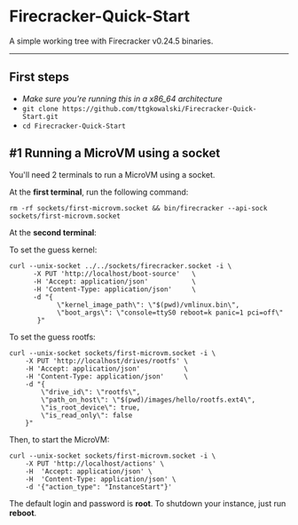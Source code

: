 # Firecracker-Quick-Start

A simple working tree with Firecracker v0.24.5 binaries.

---

## First steps
- *Make sure you're running this in a x86_64 architecture*
- `git clone https://github.com/ttgkowalski/Firecracker-Quick-Start.git`
- `cd Firecracker-Quick-Start`

## #1 Running a MicroVM using a socket

You'll need 2 terminals to run a MicroVM using a socket.

At the **first terminal**, run the following command:
```shell
rm -rf sockets/first-microvm.socket && bin/firecracker --api-sock sockets/first-microvm.socket
```

At the **second terminal**:

To set the guess kernel:
```shell
curl --unix-socket ../../sockets/firecracker.socket -i \
      -X PUT 'http://localhost/boot-source'   \
      -H 'Accept: application/json'           \
      -H 'Content-Type: application/json'     \
      -d "{
            \"kernel_image_path\": \"$(pwd)/vmlinux.bin\",
            \"boot_args\": \"console=ttyS0 reboot=k panic=1 pci=off\"
       }"
```
To set the guess rootfs:
```shell
curl --unix-socket sockets/first-microvm.socket -i \
    -X PUT 'http://localhost/drives/rootfs' \
    -H 'Accept: application/json'           \
    -H 'Content-Type: application/json'     \
    -d "{
        \"drive_id\": \"rootfs\",
        \"path_on_host\": \"$(pwd)/images/hello/rootfs.ext4\",
        \"is_root_device\": true,
        \"is_read_only\": false
    }"
```

Then, to start the MicroVM:
```shell
curl --unix-socket sockets/first-microvm.socket -i \ 
    -X PUT 'http://localhost/actions' \ 
    -H  'Accept: application/json' \ 
    -H  'Content-Type: application/json' \ 
    -d '{"action_type": "InstanceStart"}'
```

The default login and password is **root**.
To shutdown your instance, just run **reboot**.
